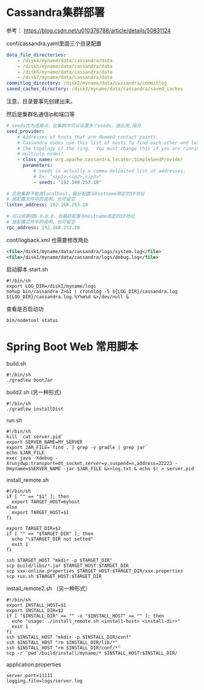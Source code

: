 # Cassandra集群部署
参考： https://blog.csdn.net/u010376788/article/details/50831124

conf/cassandra.yaml里面三个目录配置
```yaml
data_file_directories:
    - /disk4/myname/data/cassandra/data
    - /disk5/myname/data/cassandra/data
    - /disk6/myname/data/cassandra/data
    - /disk7/myname/data/cassandra/data
commitlog_directory: /disk2/myname/data/cassandra/commitlog
saved_caches_directory: /disk3/myname/data/cassandra/saved_caches
```
注意，目录要事先创建出来。

然后是集群名通信ip和端口等
```yaml
# seeds作为连接点，在集群中可以设置多个seeds，彼此用,隔开
seed_provider:
    # Addresses of hosts that are deemed contact points. 
    # Cassandra nodes use this list of hosts to find each other and learn
    # the topology of the ring.  You must change this if you are running
    # multiple nodes!
    - class_name: org.apache.cassandra.locator.SimpleSeedProvider
      parameters:
          # seeds is actually a comma-delimited list of addresses.
          # Ex: "<ip1>,<ip2>,<ip3>"
          - seeds: "192.168.253.10"
          
# 此处集群不能用localhost，最好配置与hostname绑定的IP地址
# 按配置文件中的说明，也可留空
listen_address: 192.168.253.10
 
# 可以设置成0.0.0.0，但最好配置与hostname绑定的IP地址
# 按配置文件中的说明，也可留空
rpc_address: 192.168.253.10
```
conf/logback.xml 也需要修改两处
```xml
<file>/disk1/myname/data/cassandra/logs/system.log</file>
<file>/disk1/myname/data/cassandra/logs/debug.log</file>
```

启动脚本
start.sh
```shell
#!/bin/sh
export LOG_DIR=/disk1/myname/logs
nohup bin/cassandra 2>&1 | cronolog -S ${LOG_DIR}/cassandra.log ${LOG_DIR}/cassandra.log.%Y%m%d &>/dev/null &
```


查看是否启动功
```shell
bin/nodetool status
```

# Spring Boot Web 常用脚本
build.sh
```shell
#!/bin/sh
./gradlew bootJar
```

build2.sh (另一种形式)
```
#!/bin/sh
./gradlew installDist
```

run.sh
```shell
#!/bin/sh
kill `cat server.pid`
export SERVER_NAME=MY_SERVER
export JAR_FILE=`find . | grep -v gradle | grep jar`
echo $JAR_FILE
exec java -Xdebug -Xrunjdwp:transport=dt_socket,server=y,suspend=n,address=22223 -Dmyname=$SERVER_NAME -jar $JAR_FILE &>>log.txt & echo $! > server.pid
```

install_remote.sh
```shell
#!/bin/sh
if [ "" == "$1" ]; then
  export TARGET_HOST=myhost
else
  export TARGET_HOST=$1
fi

export TARGET_DIR=$2
if [ "" == "$TARGET_DIR" ]; then
  echo "\$TARGET_DIR not setted"
  exit 1
fi

ssh $TARGET_HOST "mkdir -p $TARGET_DIR"
scp build/libs/*.jar $TARGET_HOST:$TARGET_DIR
scp xxx-online.properties $TARGET_HOST:$TARGET_DIR/xxx.properties
scp run.sh $TARGET_HOST:$TARGET_DIR

```

install_remote2.sh （另一种形式）
```shell
#!/bin/sh
export INSTALL_HOST=$1
export INSTALL_DIR=$2
if [ "$INSTALL_DIR" == "" -o "$INSTALL_HOST" == "" ]; then
  echo "usage: ./install_remote.sh <install-host> <install-dir>"
  exit 1
fi
ssh $INSTALL_HOST "mkdir -p $INSTALL_DIR/conf"
ssh $INSTALL_HOST "rm $INSTALL_DIR/lib/*"
ssh $INSTALL_HOST "rm $INSTALL_DIR/conf/*"
scp -r `pwd`/build/install/myname/* $INSTALL_HOST:$INSTALL_DIR/
```

application.properties
```properties
server.port=11111
logging.file=logs/server.log
```
